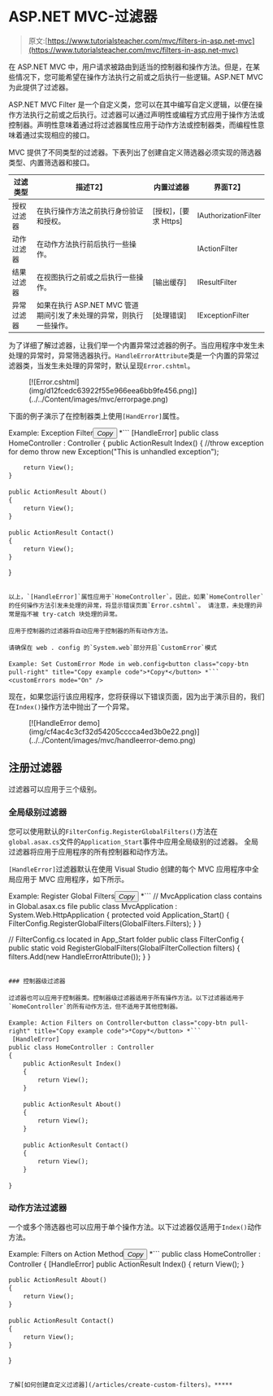 # ASP.NET MVC-过滤器

> 原文:[https://www.tutorialsteacher.com/mvc/filters-in-asp.net-mvc](https://www.tutorialsteacher.com/mvc/filters-in-asp.net-mvc)

在 ASP.NET MVC 中，用户请求被路由到适当的控制器和操作方法。但是，在某些情况下，您可能希望在操作方法执行之前或之后执行一些逻辑。ASP.NET MVC 为此提供了过滤器。

ASP.NET MVC Filter 是一个自定义类，您可以在其中编写自定义逻辑，以便在操作方法执行之前或之后执行。过滤器可以通过声明性或编程方式应用于操作方法或控制器。声明性意味着通过将过滤器属性应用于动作方法或控制器类，而编程性意味着通过实现相应的接口。

MVC 提供了不同类型的过滤器。下表列出了创建自定义筛选器必须实现的筛选器类型、内置筛选器和接口。

| **过滤类型** | **描述**T2】 | **内置过滤器** | **界面**T2】 |
| --- | --- | --- | --- |
| 授权过滤器 | 在执行操作方法之前执行身份验证和授权。 | [授权]，[要求 Https] | IAuthorizationFilter |
| 动作过滤器 | 在动作方法执行前后执行一些操作。 |  | IActionFilter |
| 结果过滤器 | 在视图执行之前或之后执行一些操作。 | [输出缓存] | IResultFilter |
| 异常过滤器 | 如果在执行 ASP.NET MVC 管道期间引发了未处理的异常，则执行一些操作。 | [处理错误] | IExceptionFilter |

为了详细了解过滤器，让我们举一个内置异常过滤器的例子。当应用程序中发生未处理的异常时，异常筛选器执行。`HandleErrorAttribute`类是一个内置的异常过滤器类，当发生未处理的异常时，默认呈现`Error.cshtml`。

<figure>[![Error.cshtml](img/d12fcedc63922f55e966eea6bb9fe456.png)](../../Content/images/mvc/errorpage.png)</figure>

下面的例子演示了在控制器类上使用`[HandError]`属性。

Example: Exception Filter<button class="copy-btn pull-right" title="Copy example code">*Copy*</button> *```
[HandleError]
public class HomeController : Controller
{
    public ActionResult Index()
    {
        //throw exception for demo
        throw new Exception("This is unhandled exception");

        return View();
    }

    public ActionResult About()
    {
        return View();
    }

    public ActionResult Contact()
    {
        return View();
    }        
} 
```

以上，`[HandleError]`属性应用于`HomeController`。因此，如果`HomeController`的任何操作方法引发未处理的异常，将显示错误页面`Error.cshtml`。 请注意，未处理的异常是指不被 try-catch 块处理的异常。

应用于控制器的过滤器将自动应用于控制器的所有动作方法。

请确保在 web . config 的`System.web`部分开启`CustomError`模式

Example: Set CustomError Mode in web.config<button class="copy-btn pull-right" title="Copy example code">*Copy*</button> *```
<customErrors mode="On" /> 
```

现在，如果您运行该应用程序，您将获得以下错误页面，因为出于演示目的，我们在`Index()`操作方法中抛出了一个异常。

<figure>[![HandleError demo](img/cf4ac4c3cf32d54205cccca4ed3b0e22.png)](../../Content/images/mvc/handleerror-demo.png)</figure>

## 注册过滤器

过滤器可以应用于三个级别。

### 全局级别过滤器

您可以使用默认的`FilterConfig.RegisterGlobalFilters()`方法在`global.asax.cs`文件的`Application_Start`事件中应用全局级别的过滤器。 全局过滤器将应用于应用程序的所有控制器和动作方法。

`[HandleError]`过滤器默认在使用 Visual Studio 创建的每个 MVC 应用程序中全局应用于 MVC 应用程序，如下所示。

Example: Register Global Filters<button class="copy-btn pull-right" title="Copy example code">*Copy*</button> *```
// MvcApplication class contains in Global.asax.cs file 
public class MvcApplication : System.Web.HttpApplication
{
    protected void Application_Start()
    {
        FilterConfig.RegisterGlobalFilters(GlobalFilters.Filters);
    }
}

// FilterConfig.cs located in App_Start folder 
public class FilterConfig
{
    public static void RegisterGlobalFilters(GlobalFilterCollection filters)
    {
        filters.Add(new HandleErrorAttribute());
    }
} 
```

### 控制器级过滤器

过滤器也可以应用于控制器类。控制器级过滤器适用于所有操作方法。以下过滤器适用于`HomeController`的所有动作方法，但不适用于其他控制器。

Example: Action Filters on Controller<button class="copy-btn pull-right" title="Copy example code">*Copy*</button> *```
 [HandleError]
public class HomeController : Controller
{
    public ActionResult Index()
    {
        return View();
    }

    public ActionResult About()
    {
        return View();
    }

    public ActionResult Contact()
    {
        return View();
    }

}
```

### 动作方法过滤器

一个或多个筛选器也可以应用于单个操作方法。以下过滤器仅适用于`Index()`动作方法。

Example: Filters on Action Method<button class="copy-btn pull-right" title="Copy example code">*Copy*</button> *```
public class HomeController : Controller
{
    [HandleError]
    public ActionResult Index()
    {
        return View();
    }

    public ActionResult About()
    {
        return View();
    }

    public ActionResult Contact()
    {
        return View();
    }

}
```

了解[如何创建自定义过滤器](/articles/create-custom-filters)。*****